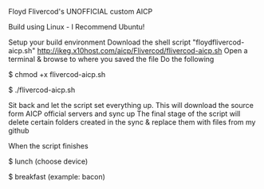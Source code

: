 Floyd Flivercod's UNOFFICIAL custom AICP

Build using Linux - I Recommend Ubuntu!

Setup your build environment
Download the shell script "floydflivercod-aicp.sh"
http://ikeg.x10host.com/aicp/Flivercod/flivercod-aicp.sh
Open a terminal & browse to where you saved the file 
Do the following

  $ chmod +x flivercod-aicp.sh
  
  $ ./flivercod-aicp.sh

Sit back and let the script set everything up. This will download the source form AICP official servers and sync up
The final stage of the script will delete certain folders created in the sync & replace them with files from my github

When the script finishes

$ lunch (choose device)

$ breakfast (example: bacon)
